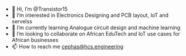 - 👋 Hi, I’m @Transistor15
- 👀 I’m interested in Electronics Designing and PCB layout, IoT and servelss 
- 🌱 I’m currently learning Analogue circuit design and machine learning
- 💞️ I’m looking to collaborate on African EduTech and IoT use cases for African businesses
- 📫 How to reach me cephas@hcs.engineering

<!---
Transistor15/Transistor15 is a ✨ special ✨ repository because its `README.md` (this file) appears on your GitHub profile.
You can click the Preview link to take a look at your changes.
--->
